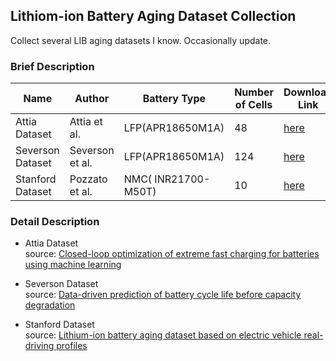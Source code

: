 ##  Lithiom-ion Battery Aging Dataset Collection
Collect several LIB aging datasets I know. Occasionally update.

### Brief Description
| **Name**         | **Author**      | **Battery Type**    | **Number of Cells** | **Download Link**                                                        |
|------------------|-----------------|---------------------|---------------------|--------------------------------------------------------------------------|
| Attia Dataset    | Attia et al.    | LFP(APR18650M1A)    | 48                  | [here](https://data.matr.io/1/projects/5d80e633f405260001c0b60a)         |
| Severson Dataset | Severson et al. | LFP(APR18650M1A)    | 124                 | [here](https://data.matr.io/1/projects/5c48dd2bc625d700019f3204)         |
| Stanford Dataset | Pozzato et al.  | NMC(	INR21700-M50T) | 10                  | [here](https://osf.io/qsabn/?view_only=2a03b6c78ef14922a3e244f3d549de78) |

### Detail Description

* Attia Dataset  
  source: [Closed-loop optimization of extreme fast charging for batteries using machine learning](https://www.nature.com/articles/s41586-020-1994-5)

* Severson Dataset  
  source: [Data-driven prediction of battery cycle life before capacity degradation](https://www.nature.com/articles/s41560-019-0356-8)

* Stanford Dataset  
  source: [Lithium-ion battery aging dataset based on electric vehicle real-driving profiles](https://doi.org/10.1016/j.dib.2022.107995)
